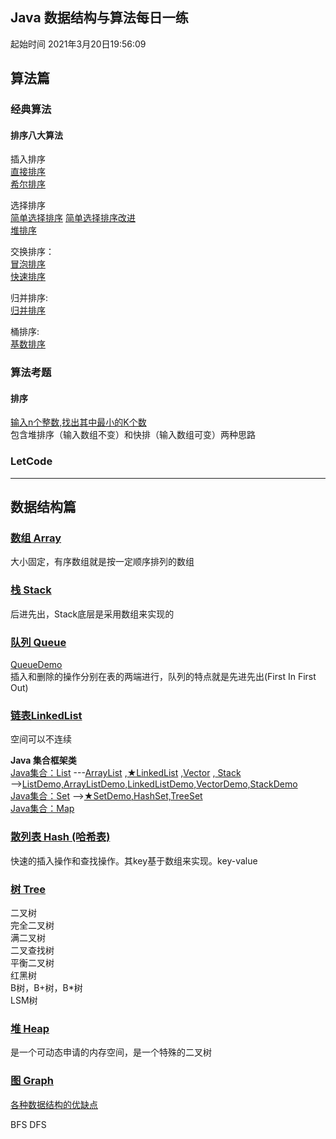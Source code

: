 
## Java 数据结构与算法每日一练 
起始时间
2021年3月20日19:56:09

## 算法篇

### 经典算法

#### 排序八大算法

插入排序  
[直接排序](BMW-Java/排序/插入排序/Straight_Insertion_Sort.java)  
[希尔排序](BMW-Java/排序/插入排序/Shell_Sort.java)

选择排序  
[简单选择排序](BMW-Java/排序/选择排序/Simple_Selection_Sort.java)
[简单选择排序改进](BMW-Java/排序/选择排序/Simple_Selection_Sort_2.java)  
[堆排序](BMW-Java/排序/选择排序/Heap_Sort.java)  

交换排序：  
[冒泡排序](BMW-Java/排序/交换排序/Bubble_Sort.java)  
[快速排序](BMW-Java/排序/交换排序/Quick_Sort.java)  

归并排序:   
[归并排序](BMW-Java/排序/归并排序/Merge_Sort.java)

桶排序:   
[基数排序](BMW-Java/排序/桶排序_基数排序/Radix_Sort.java)

### 算法考题

#### 排序
[输入n个整数,找出其中最小的K个数](BMW-Java/排序/输入n个整数_找出其中最小的K个数.java)  
包含堆排序（输入数组不变）和快排（输入数组可变）两种思路


### LetCode

---

## 数据结构篇  

### [数组 Array](BMW-Java/_基本数据结构_/数组.md) 
大小固定，有序数组就是按一定顺序排列的数组  

### [栈 Stack](https://blog.csdn.net/weixin_42014622/article/details/105524005)
后进先出，Stack底层是采用数组来实现的

### [队列 Queue ](https://blog.csdn.net/u011240877/article/details/52860924)  
[QueueDemo](BMW-Java/_基本数据结构_/QueueDemo.java)  
插入和删除的操作分别在表的两端进行，队列的特点就是先进先出(First In First Out)
 
### [链表LinkedList](https://blog.csdn.net/jdsjlzx/article/details/41654295)
空间可以不连续  

**Java 集合框架类**  
[Java集合：List](https://blog.csdn.net/qq_41657790/article/details/89218808?utm_medium=distribute.pc_relevant_t0.none-task-blog-BlogCommendFromMachineLearnPai2-1.baidujs&dist_request_id=&depth_1-utm_source=distribute.pc_relevant_t0.none-task-blog-BlogCommendFromMachineLearnPai2-1.baidujs)
---[ArrayList](https://blog.csdn.net/pipizhen_/article/details/107417406)
,[★LinkedList](https://blog.csdn.net/jdsjlzx/article/details/41654295)
,[Vector](https://blog.csdn.net/aamjz20022/article/details/101539986?utm_medium=distribute.pc_relevant_t0.none-task-blog-2%7Edefault%7EBlogCommendFromMachineLearnPai2%7Edefault-1.baidujs&dist_request_id=1328680.52773.16163964616992767&depth_1-utm_source=distribute.pc_relevant_t0.none-task-blog-2%7Edefault%7EBlogCommendFromMachineLearnPai2%7Edefault-1.baidujs)
,[ Stack](https://blog.csdn.net/weixin_42014622/article/details/105524005)  
-->[ListDemo,ArrayListDemo,LinkedListDemo,VectorDemo,StackDemo](BMW-Java/_基本数据结构_/ListDemo.java)  
[Java集合：Set](https://www.jianshu.com/p/b48c47a42916)
-->[★SetDemo,HashSet,TreeSet](BMW-Java/_基本数据结构_/SetDemo.java)  
[Java集合：Map]()

### [散列表 Hash (哈希表)]()
快速的插入操作和查找操作。其key基于数组来实现。key-value 

### [树 Tree]()
二叉树  
完全⼆叉树  
满二叉树  
二叉查找树  
平衡二叉树  
红黑树  
B树，B+树，B*树  
LSM树

### [堆 Heap]() 
是一个可动态申请的内存空间，是一个特殊的二叉树
### [图 Graph]() 

[各种数据结构的优缺点]()

BFS DFS

